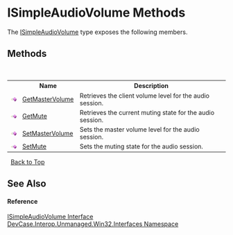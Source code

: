 # ISimpleAudioVolume Methods
 

The <a href="T_DevCase_Interop_Unmanaged_Win32_Interfaces_ISimpleAudioVolume">ISimpleAudioVolume</a> type exposes the following members.


## Methods
&nbsp;<table><tr><th></th><th>Name</th><th>Description</th></tr><tr><td>![Public method](media/pubmethod.gif "Public method")</td><td><a href="M_DevCase_Interop_Unmanaged_Win32_Interfaces_ISimpleAudioVolume_GetMasterVolume">GetMasterVolume</a></td><td>
Retrieves the client volume level for the audio session.</td></tr><tr><td>![Public method](media/pubmethod.gif "Public method")</td><td><a href="M_DevCase_Interop_Unmanaged_Win32_Interfaces_ISimpleAudioVolume_GetMute">GetMute</a></td><td>
Retrieves the current muting state for the audio session.</td></tr><tr><td>![Public method](media/pubmethod.gif "Public method")</td><td><a href="M_DevCase_Interop_Unmanaged_Win32_Interfaces_ISimpleAudioVolume_SetMasterVolume">SetMasterVolume</a></td><td>
Sets the master volume level for the audio session.</td></tr><tr><td>![Public method](media/pubmethod.gif "Public method")</td><td><a href="M_DevCase_Interop_Unmanaged_Win32_Interfaces_ISimpleAudioVolume_SetMute">SetMute</a></td><td>
Sets the muting state for the audio session.</td></tr></table>&nbsp;
<a href="#isimpleaudiovolume-methods">Back to Top</a>

## See Also


#### Reference
<a href="T_DevCase_Interop_Unmanaged_Win32_Interfaces_ISimpleAudioVolume">ISimpleAudioVolume Interface</a><br /><a href="N_DevCase_Interop_Unmanaged_Win32_Interfaces">DevCase.Interop.Unmanaged.Win32.Interfaces Namespace</a><br />